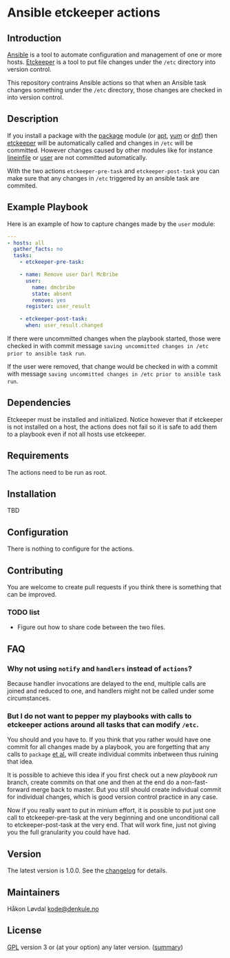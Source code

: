
# Ansible etckeeper actions

## Introduction

[Ansible](http://ansible.com) is a tool to automate configuration and management of one or more hosts. [Etckeeper](https://etckeeper.branchable.com/) is a tool to put file changes under the `/etc` directory into version control.

This repository contrains Ansible actions so that when an Ansible task changes something
under the `/etc` directory, those changes are checked in into version control.

## Description

If you install a package with the
[package](https://docs.ansible.com/ansible/latest/modules/package_module.html) module
(or
[apt](https://docs.ansible.com/ansible/latest/modules/apt_module.html),
[yum](https://docs.ansible.com/ansible/latest/modules/yum_module.html)
or
[dnf](https://docs.ansible.com/ansible/latest/modules/dnf_module.html))
then
[etckeeper](https://etckeeper.branchable.com/)
will be automatically called and changes in `/etc` will be committed.
However changes caused by other modules like for instance
[lineinfile](https://docs.ansible.com/ansible/latest/modules/lineinfile_module.html)
or
[user](https://docs.ansible.com/ansible/latest/modules/user_module.html)
are not committed automatically.

With the two actions `etckeeper-pre-task` and `etckeeper-post-task` you can
make sure that any changes in `/etc` triggered by an ansible task are commited.


## Example Playbook

Here is an example of how to capture changes made by the `user` module:

```yaml
---
- hosts: all
  gather_facts: no
  tasks:
    - etckeeper-pre-task:

    - name: Remove user Darl McBribe
      user:
        name: dmcbribe
        state: absent
        remove: yes
      register: user_result

    - etckeeper-post-task:
      when: user_result.changed
```

If there were uncommitted changes when the playbook started, those were checked in
with commit message `saving uncommitted changes in /etc prior to ansible task run`.

If the user were removed, that change would be checked in with a commit with message
`saving uncommitted changes in /etc prior to ansible task run`.

## Dependencies

Etckeeper must be installed and initialized. Notice however that if etckeeper is not
installed on a host, the actions does not fail so it is safe to add them to
a playbook even if not all hosts use etckeeper.

## Requirements

The actions need to be run as root.

## Installation

TBD

## Configuration

There is nothing to configure for the actions.

## Contributing

You are welcome to create pull requests if you think there is something that can be
improved.

### TODO list

* Figure out how to share code between the two files.

## FAQ

### Why not using `notify` and `handlers` instead of `actions`?

Because handler invocations are delayed to the end, multiple calls are joined and
reduced to one, and handlers might not be called under some circumstances.

### But I do not want to pepper my playbooks with calls to etckeeper actions around all tasks that can modify `/etc`.

You should and you have to. If you think that you rather would have one commit for
all changes made by a playbook, you are forgetting that any calls to `package`
[et al.](https://en.wiktionary.org/wiki/et_al.#English) will create individual
commits inbetween thus ruining that idea.

It is possible to achieve this idea if you first check out a new *playbook run* branch,
create commits on that one and then at the end do a non-fast-forward merge back to master.
But you still should create individual commit for individual changes,
which is good version control practice in any case.

Now if you really want to put in minium effort, it is possible to put just one call
to etckeeper-pre-task at the very beginning and one unconditional call to
etckeeper-post-task at the very end. That will work fine, just not giving
you the full granularity you could have had.

## Version

The latest version is 1.0.0. See the [changelog](./CHANGELOG.md) for details.

## Maintainers

Håkon Løvdal <kode@denkule.no>

## License

[GPL](LICENSE.txt) version 3 or (at your option) any later version. ([summary](https://tldrlegal.com/l/gpl-3.0))
